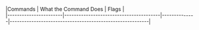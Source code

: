 |Commands               |                      What the Command Does            |                                 Flags                    |                                
|-----------------------|----------------------------------------|--------------|----------------------------------------------------------|

